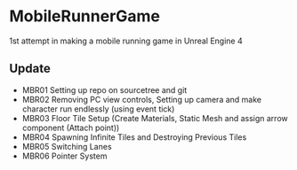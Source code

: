 # MobileRunnerGame
1st attempt in making a mobile running game in Unreal Engine 4

## Update
* MBR01 Setting up repo on sourcetree and git
* MBR02 Removing PC view controls, Setting up camera and make character run endlessly (using event tick)
* MBR03 Floor Tile Setup (Create Materials, Static Mesh and assign arrow component (Attach point))
* MBR04 Spawning Infinite Tiles and Destroying Previous Tiles
* MBR05 Switching Lanes
* MBR06 Pointer System
